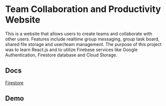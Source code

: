 # Team Collaboration and Productivity Website
This is a website that allows users to create teams and collaborate with other users. Features include realtime group messaging, group task board, shared file storage and user/team management. The purpose of this project was to learn React.js and to utilize Firebase services like Google Authentication, Firestore database and Cloud Storage.

## Docs
[Firestore](https://firebase.google.com/docs/firestore)

## Demo
